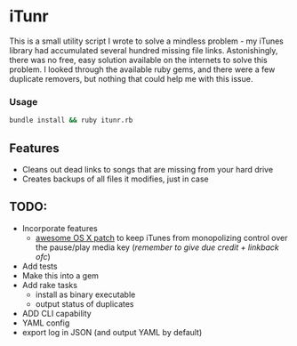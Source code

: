 # iTunr
This is a small utility script I wrote to solve a mindless problem - my iTunes library had accumulated several hundred missing file links. Astonishingly, there was no free, easy solution available on the internets to solve this problem. I looked through the available ruby gems, and there were a few duplicate removers, but nothing that could help me with this issue.

### Usage
```bash
bundle install && ruby itunr.rb
```

## Features
- Cleans out dead links to songs that are missing from your hard drive
- Creates backups of all files it modifies, just in case

## TODO:
- Incorporate features
    - [awesome OS X patch] to keep iTunes from monopolizing control over the pause/play media key (*remember to give due credit + linkback ofc*)
- Add tests
- Make this into a gem
- Add rake tasks
	- install as binary executable
	- output status of duplicates
- ADD CLI capability
- YAML config
- export log in JSON (and output YAML by default)


[awesome OS X patch]:http://www.thebitguru.com/projects/iTunesPatch